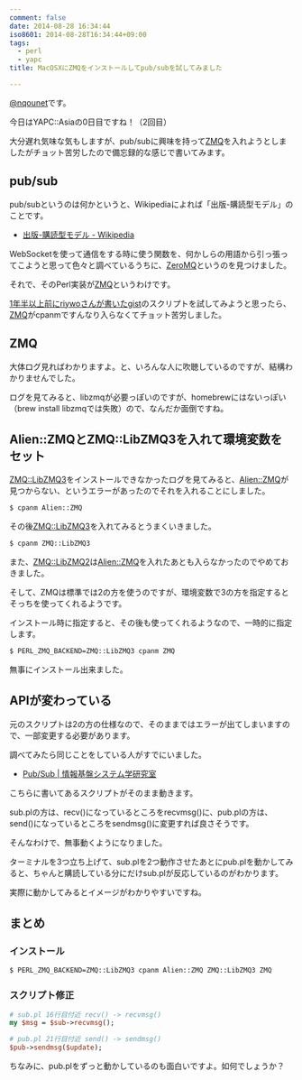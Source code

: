 ```yaml
---
comment: false
date: 2014-08-28 16:34:44
iso8601: 2014-08-28T16:34:44+09:00
tags:
  - perl
  - yapc
title: MacOSXにZMQをインストールしてpub/subを試してみました

---
```


<p><a href="https://twitter.com/nqounet">@nqounet</a>です。</p>

<p>今日はYAPC::Asiaの0日目ですね！（2回目）</p>

<p>大分遅れ気味な気もしますが、pub/subに興味を持って<a href="https://metacpan.org/pod/ZMQ">ZMQ</a>を入れようとしましたがチョット苦労したので備忘録的な感じで書いてみます。</p>



<h2>pub/sub</h2>

<p>pub/subというのは何かというと、Wikipediaによれば「出版-購読型モデル」のことです。</p>

<ul>
<li><a href="http://ja.wikipedia.org/wiki/%E5%87%BA%E7%89%88-%E8%B3%BC%E8%AA%AD%E5%9E%8B%E3%83%A2%E3%83%87%E3%83%AB">出版-購読型モデル - Wikipedia</a></li>
</ul>

<p>WebSocketを使って通信をする時に使う関数を、何かしらの用語から引っ張ってこようと思って色々と調べているうちに、<a href="http://zeromq.org/">ZeroMQ</a>というのを見つけました。</p>

<p>それで、そのPerl実装が<a href="https://metacpan.org/pod/ZMQ">ZMQ</a>というわけです。</p>

<p><a href="https://gist.github.com/riywo/4070597">1年半以上前にriywoさんが書いたgist</a>のスクリプトを試してみようと思ったら、<a href="https://metacpan.org/pod/ZMQ">ZMQ</a>がcpanmですんなり入らなくてチョット苦労しました。</p>

<h2>ZMQ</h2>

<p>大体ログ見ればわかりますよ。と、いろんな人に吹聴しているのですが、結構わかりませんでした。</p>

<p>ログを見てみると、libzmqが必要っぽいのですが、homebrewにはないっぽい（brew install libzmqでは失敗）ので、なんだか面倒ですね。</p>

<h2>Alien::ZMQとZMQ::LibZMQ3を入れて環境変数をセット</h2>

<p><a href="https://metacpan.org/pod/ZMQ::LibZMQ3">ZMQ::LibZMQ3</a>をインストールできなかったログを見てみると、<a href="https://metacpan.org/pod/Alien::ZMQ">Alien::ZMQ</a>が見つからない、というエラーがあったのでそれを入れることにしました。</p>

```bash
$ cpanm Alien::ZMQ
```

<p>その後<a href="https://metacpan.org/pod/ZMQ::LibZMQ3">ZMQ::LibZMQ3</a>を入れてみるとうまくいきました。</p>

```bash
$ cpanm ZMQ::LibZMQ3
```

<p>また、<a href="https://metacpan.org/pod/ZMQ::LibZMQ2">ZMQ::LibZMQ2</a>は<a href="https://metacpan.org/pod/Alien::ZMQ">Alien::ZMQ</a>を入れたあとも入らなかったのでやめておきました。</p>

<p>そして、ZMQは標準では2の方を使うのですが、環境変数で3の方を指定するとそっちを使ってくれるようです。</p>

<p>インストール時に指定すると、その後も使ってくれるようなので、一時的に指定します。</p>

```bash
$ PERL_ZMQ_BACKEND=ZMQ::LibZMQ3 cpanm ZMQ
```

<p>無事にインストール出来ました。</p>

<h2>APIが変わっている</h2>

<p>元のスクリプトは2の方の仕様なので、そのままではエラーが出てしまいますので、一部変更する必要があります。</p>

<p>調べてみたら同じことをしている人がすでにいました。</p>

<ul>
<li><a href="http://inet-lab.naist.jp/tag/pubsub/">Pub/Sub | 情報基盤システム学研究室</a></li>
</ul>

<p>こちらに書いてあるスクリプトがそのまま動きます。</p>

<p>sub.plの方は、recv()になっているところをrecvmsg()に、pub.plの方は、send()になっているところをsendmsg()に変更すれば良さそうです。</p>

<p>そんなわけで、無事動くようになりました。</p>

<p>ターミナルを3つ立ち上げて、sub.plを2つ動作させたあとにpub.plを動かしてみると、ちゃんと購読している分にだけsub.plが反応しているのがわかります。</p>

<p>実際に動かしてみるとイメージがわかりやすいですね。</p>

<h2>まとめ</h2>

<h3>インストール</h3>

```bash
$ PERL_ZMQ_BACKEND=ZMQ::LibZMQ3 cpanm Alien::ZMQ ZMQ::LibZMQ3 ZMQ
```

<h3>スクリプト修正</h3>

```perl
# sub.pl 16行目付近 recv() -> recvmsg()
my $msg = $sub->recvmsg();

# pub.pl 21行目付近 send() -> sendmsg()
$pub->sendmsg($update);
```

<p>ちなみに、pub.plをずっと動かしているのも面白いですよ。如何でしょうか？</p>
    	
